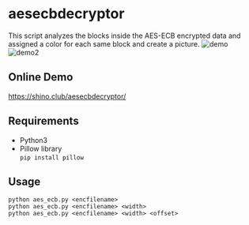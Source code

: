 # aesecbdecryptor

This script analyzes the blocks inside the AES-ECB encrypted data and assigned a color for each same block and create a picture.
![demo](https://shino.club/aesecbdecryptor/sample.png)  
![demo2](https://shino.club/aesecbdecryptor/aesecb.gif)

## Online Demo
https://shino.club/aesecbdecryptor/
## Requirements
* Python3
* Pillow library  
`pip install pillow`

## Usage
`python aes_ecb.py <encfilename>`  
`python aes_ecb.py <encfilename> <width>`  
`python aes_ecb.py <encfilename> <width> <offset>`  
